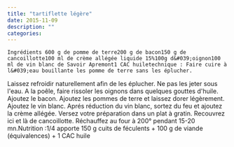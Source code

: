 ```yaml
---
title: "tartiflette légère"
date: 2015-11-09
description: ""
categories: 
---
```


          

  
    Ingrédients 600 g de pomme de terre200 g de bacon150 g de cancoillotte100 ml de crème allégée liquide 15%100g d&#039;oignon100 ml de vin blanc de Savoir Apremont1 CAC huiletechnique : Faire cuire à l&#039;eau bouillante les pomme de terre sans les éplucher.
 Laissez refroidir naturellement afin de les éplucher. Ne pas les jeter sous l&#039;eau.
 A la poêle, faire rissoler les oignons dans quelques gouttes d&#039;huile.
 Ajoutez le bacon.
 Ajoutez les pommes de terre et laissez dorer légèrement.
 Ajoutez le vin blanc.
 Aprés réduction du vin blanc, sortez du feu et ajoutez la crème allégée.
 Versez votre préparation dans un plat à gratin.
 Recouvrez ici et là de cancoillotte.
 Réchauffez au four à 200° pendant 15-20 mn.Nutrition :1/4 apporte 150 g cuits de féculents + 100 g de viande (équivalences) + 1 CAC huile
  


                          
